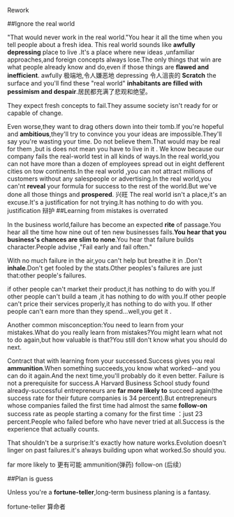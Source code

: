 Rework 

##Ignore the real world

"That would never work in the real world."You hear it all the time when you tell people about a fresh idea.
This real world sounds like **awfully depressing** place to live .It's a place where new ideas ,unfamiliar approaches,and foreign concepts always lose.The only things that win are what people already know and do,even if those things are **flawed and inefficient**.
awfully 极端地,令人嫌恶地 
depressing 令人沮丧的
**Scratch** the surface and you'll find these "real world" **inhabitants are filled with pessimism and despair**.居民都充满了悲观和绝望。

They expect fresh concepts to fail.They assume society isn't ready for or capable of change.

Even worse,they want to drag others down into their tomb.If you're hopeful and **ambitious**,they'll try to convince you your ideas are impossible.They'll say you're wasting your time.
Do not believe them.That would may be real for them ,but is does not mean you have to live in it .
We know because our company fails the real-world test in all kinds of ways.In the real world,you can not have more than a dozen of employees spread out in eight defferent cities on tow continents.In the real world ,you can not attract millions of customers without any salespeople or advertising.In the real world,you can'nt **reveal** your formula for success to the rest of the world.But we've done all those things and **prospered**.
兴旺
The real world isn't a place,it's an excuse.It's a justification for not trying.It has nothing to do with you.
justification 辩护
##Learning from mistakes is overrated 

In the business world,failure has become an expected **rite** of passage.You hear all the time how nine out of ten new businesses fails.**You hear that you business's chances are slim to none**.You hear that failure builds character.People advise ,"Fail early and fail often."

With no much failure in the air,you can't help but breathe it in .Don't **inhale**.Don't get fooled by the stats.Other peoples's failures are just that:other people's failures.

if other people can't market their product,it has nothing to do with you.If other people can't build a team ,it has nothing to do with you.If other people can't price their services properly,it has nothing to do with you. If other people can't earn more than they spend...well,you get it .

Another common misconception:You need to learn from your mistakes.What do you really learn from mistakes?You might learn what not to do again,but how valuable is that?You still don't know what you should do next.

Contract that with learning from your successed.Success gives you real **ammunition**.When something succeeds,you know what worked--and you can do it again.And the next time,you'll probably do it even better.
Failure is not a prerequisite for success.A Harvard Business School study found already-successful entrepreneurs are **far more likely to** succeed again(the success rate for their future companies is 34 percent).But entrepreneurs whose companies failed the first time had almost the same **follow-on** success rate as people starting a comany for the first time ：just 23 percent.People who failed before who have never tried at all.Success is the experience that actually counts.

That shouldn't be a surprise:It's exactly how nature works.Evolution doesn't linger on past failures.it's always building upon what worked.So should you.

far more likely to 更有可能
ammunition(弹药)
follow-on (后续）

##Plan is guess

Unless you're a **fortune-teller**,long-term business planing is a fantasy.

fortune-teller 算命者